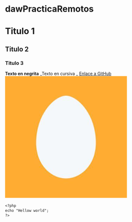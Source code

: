 # dawPracticaRemotos

# Titulo 1
## Titulo 2
### Titulo 3

**Texto en negrita**
_Texto en cursiva _
[Enlace a GitHub](https://github.com/)
![Huevo de Twitter](./img/imagen.jpg)
```
<?php
echo "Hellow world";
?>

```
